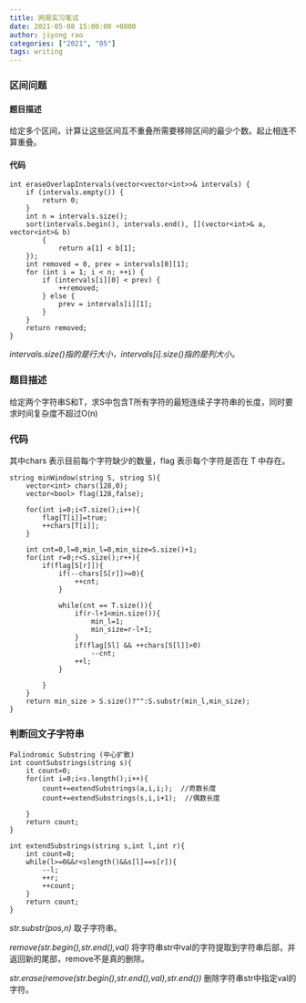 ```yaml
---
title: 网易实习笔试
date: 2021-05-08 15:00:00 +0800
author: jiyong rao
categories: ["2021", "05"]
tags: writing
---
```


### 区间问题

#### 题目描述

给定多个区间，计算让这些区间互不重叠所需要移除区间的最少个数。起止相连不算重叠。

#### 代码

`````
int eraseOverlapIntervals(vector<vector<int>>& intervals) {
	if (intervals.empty()) {
		return 0;
	}
	int n = intervals.size();
	sort(intervals.begin(), intervals.end(), [](vector<int>& a, vector<int>& b)
		{
			return a[1] < b[1];
	});
	int removed = 0, prev = intervals[0][1];
	for (int i = 1; i < n; ++i) {
		if (intervals[i][0] < prev) {
			++removed;
		} else {
			prev = intervals[i][1];
		}
	}
	return removed;
}
`````

*intervals.size()指的是行大小，intervals[i].size()指的是列大小。*

### 题目描述

给定两个字符串S和T，求S中包含T所有字符的最短连续子字符串的长度，同时要求时间复杂度不超过O(n)

### 代码

其中chars 表示目前每个字符缺少的数量，flag 表示每个字符是否在 T 中存在。

````
string minWindow(string S, string S){
	vector<int> chars(128,0);
	vector<bool> flag(128,false);
	
	for(int i=0;i<T.size();i++){
		flag[T[i]]=true;
		++chars[T[i]];
	}
	
	int cnt=0,l=0,min_l=0,min_size=S.size()+1;
	for(int r=0;r<S.size();r++){
		if(flag[S[r]]){
			if(--chars[S[r]]>=0){
				++cnt;
			}
			
			while(cnt == T.size()){
				if(r-l+1<min.size()){
					min_l=1;
					min_size=r-l+1;
				}
				if(flag[Sl] && ++chars[S[l]]>0)
					--cnt;
				++l;
			}
				
		}
	}
	return min_size > S.size()?"":S.substr(min_l,min_size);
}
````

### 判断回文子字符串

````**
Palindromic Substring (中心扩散)
int countSubstrings(string s){
	it count=0;
	for(int i=0;i<s.length();i++){
		count+=extendSubstrings(a,i,i;);  //奇数长度
		count+=extendSubstrings(s,i,i+1);  //偶数长度
		
	}
	return count;
}

int extendSubstrings(string s,int l,int r){
	int count=0;
	while(l>=0&&r<slength()&&s[l]==s[r]){
		--l;
		++r;
		++count;
	}
	return count;
}
````

*str.substr(pos,n)* 取子字符串。

*remove(str.begin(),str.end(),val)* 将字符串str中val的字符提取到字符串后部，并返回新的尾部，remove不是真的删除。

*str.erase(remove(str.begin(),str.end(),val),str.end())* 删除字符串str中指定val的字符。

